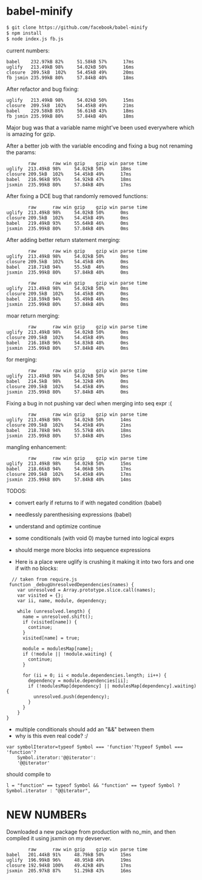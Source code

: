 # babel-minify

```sh
$ git clone https://github.com/facebook/babel-minify
$ npm install
$ node index.js fb.js
```


current numbers:
```
babel    232.97kB 82%     51.58kB 57%      17ms
uglify   213.49kB 98%     54.02kB 50%      16ms
closure  209.5kB  102%    54.45kB 49%      20ms
fb jsmin 235.99kB 80%     57.84kB 40%      18ms
```

After refactor and bug fixing:
```
uglify   213.49kB 98%     54.02kB 50%      15ms
closure  209.5kB  102%    54.45kB 49%      21ms
babel    229.58kB 85%     56.61kB 43%      18ms
fb jsmin 235.99kB 80%     57.84kB 40%      18ms
```

Major bug was that a variable name might've been used everywhere which is amazing for gzip.

After a better job with the variable encoding and fixing a bug not renaming the params:
```
        raw      raw win gzip    gzip win parse time
uglify  213.49kB 98%     54.02kB 50%      18ms
closure 209.5kB  102%    54.45kB 49%      17ms
babel   216.96kB 95%     54.92kB 47%      18ms
jsxmin  235.99kB 80%     57.84kB 40%      17ms
```

After fixing a DCE bug that randomly removed functions:
```
        raw      raw win gzip    gzip win parse time
uglify  213.49kB 98%     54.02kB 50%      0ms
closure 209.5kB  102%    54.45kB 49%      0ms
babel   219.49kB 93%     55.64kB 46%      0ms
jsxmin  235.99kB 80%     57.84kB 40%      0ms
```

After adding better return statement merging:
```
        raw      raw win gzip    gzip win parse time
uglify  213.49kB 98%     54.02kB 50%      0ms
closure 209.5kB  102%    54.45kB 49%      0ms
babel   218.71kB 94%     55.5kB  46%      0ms
jsxmin  235.99kB 80%     57.84kB 40%      0ms
```

```
        raw      raw win gzip    gzip win parse time
uglify  213.49kB 98%     54.02kB 50%      0ms
closure 209.5kB  102%    54.45kB 49%      0ms
babel   218.59kB 94%     55.49kB 46%      0ms
jsxmin  235.99kB 80%     57.84kB 40%      0ms
```

moar return merging:
```
        raw      raw win gzip    gzip win parse time
uglify  213.49kB 98%     54.02kB 50%      0ms
closure 209.5kB  102%    54.45kB 49%      0ms
babel   216.18kB 96%     54.83kB 48%      0ms
jsxmin  235.99kB 80%     57.84kB 40%      0ms
```

for merging:
```
        raw      raw win gzip    gzip win parse time
uglify  213.49kB 98%     54.02kB 50%      0ms
babel   214.5kB  98%     54.32kB 49%      0ms
closure 209.5kB  102%    54.45kB 49%      0ms
jsxmin  235.99kB 80%     57.84kB 40%      0ms
```

Fixing a bug in not pushing var decl when merging into seq expr :(
```
        raw      raw win gzip    gzip win parse time
uglify  213.49kB 98%     54.02kB 50%      14ms
closure 209.5kB  102%    54.45kB 49%      21ms
babel   218.78kB 94%     55.57kB 46%      18ms
jsxmin  235.99kB 80%     57.84kB 40%      15ms
```


mangling enhancement:
```
        raw      raw win gzip    gzip win parse time
uglify  213.49kB 98%     54.02kB 50%      15ms
babel   218.66kB 94%     54.06kB 50%      17ms
closure 209.5kB  102%    54.45kB 49%      17ms
jsxmin  235.99kB 80%     57.84kB 40%      14ms
```

TODOS:


- convert early if returns to if with negated condition (babel)
- needlessly parenthesising expressions (babel)
- understand and optimize continue
- some conditionals (with void 0) maybe turned into logical exprs
- should merge more blocks into sequence expressions

- Here is a place were uglify is crushing it making it into two fors and one if with no blocks:

```
  // taken from require.js
 function _debugUnresolvedDependencies(names) {
    var unresolved = Array.prototype.slice.call(names);
    var visited = {};
    var ii, name, module, dependency;

    while (unresolved.length) {
      name = unresolved.shift();
      if (visited[name]) {
        continue;
      }
      visited[name] = true;

      module = modulesMap[name];
      if (!module || !module.waiting) {
        continue;
      }

      for (ii = 0; ii < module.dependencies.length; ii++) {
        dependency = module.dependencies[ii];
        if (!modulesMap[dependency] || modulesMap[dependency].waiting) {
          unresolved.push(dependency);
        }
      }
    }
}
```

- multiple conditionals should add an "&&" between them
- why is this even real code? :/
```
var symbolIterator=typeof Symbol === 'function'?typeof Symbol === 'function'?
    Symbol.iterator:'@@iterator':
    '@@iterator'
```

should compile to

```
l = "function" == typeof Symbol && "function" == typeof Symbol ? Symbol.iterator : "@@iterator",
```




# NEW NUMBERs

Downloaded a new package from production with no_min, and then compiled it using jsxmin on my devserver.

```
        raw      raw win gzip    gzip win parse time
babel   201.44kB 91%     48.79kB 50%      15ms
uglify  196.99kB 96%     48.95kB 49%      19ms
closure 192.94kB 100%    49.42kB 48%      17ms
jsxmin  205.97kB 87%     51.29kB 43%      16ms
```